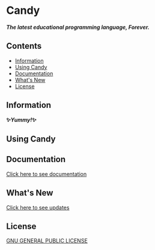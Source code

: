 Candy
===

***The latest educational programming language, Forever.***

## Contents

- [Information](#information)
- [Using Candy](#using-candy)
- [Documentation](#documentation)
- [What's New](#whats-new)
- [License](#license)

## Information

**✨*Yummy!*✨**

## Using Candy

## Documentation
[Click here to see documentation](https://github.com/SlimeJelly/Candy/blob/main/documentation.md)

## What's New
[Click here to see updates](https://github.com/SlimeJelly/Candy/blob/main/update.md)

## License
[GNU GENERAL PUBLIC LICENSE](https://github.com/SlimeJelly/Candy/blob/main/LICENSE)